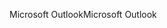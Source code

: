 <span data-ttu-id="5d68c-101">Microsoft Outlook</span><span class="sxs-lookup"><span data-stu-id="5d68c-101">Microsoft Outlook</span></span>